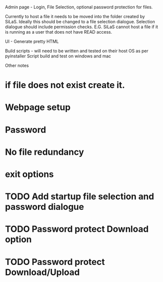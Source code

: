 Admin page - Login, File Selection, optional password 
protection for files.

Currently to host a file it needs to be moved into the 
folder created by SiLaS. Ideally this should be changed to 
a file selection dialogue. Selection dialogue should 
include permission checks. E.G. SiLaS cannot host a file if 
it is running as a user that does not have READ access.

UI - Generate pretty HTML

Build scripts - will need to be written and tested on their 
host OS as per pyinstaller
Script build and test on windows and mac

Other notes
# if file does not exist create it.
# Webpage setup
# Password
# No file redundancy
# exit options
# TODO Add startup file selection and password dialogue
# TODO Password protect Download option
# TODO Password protect Download/Upload

